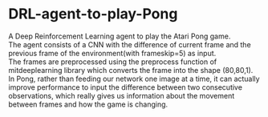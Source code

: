 # DRL-agent-to-play-Pong
A Deep Reinforcement Learning agent to play the Atari Pong game.  
The agent consists of a CNN with the difference of current frame and the previous frame of the environment(with frameskip=5) as input.  
The frames are preprocessed using the preprocess function of mitdeeplearning library which converts the frame into the shape (80,80,1).  
In Pong, rather than feeding our network one image at a time, it can actually improve performance to input the difference between two consecutive observations, which really gives us information about the movement between frames and how the game is changing.
